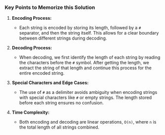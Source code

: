 ###  Key Points to Memorize this Solution

1. **Encoding Process:**
    - Each string is encoded by storing its length, followed by a `#` separator, and then the string itself. This allows
      for a clear boundary between different strings during decoding.

2. **Decoding Process:**
    - When decoding, we first identify the length of each string by reading the characters before the `#` symbol. After
      getting the length, we extract the string of that length and continue this process for the entire encoded string.

3. **Special Characters and Edge Cases:**
    - The use of `#` as a delimiter avoids ambiguity when encoding strings with special characters like `#` or empty
      strings. The length stored before each string ensures no confusion.

4. **Time Complexity:**
    - Both encoding and decoding are linear operations, `O(n)`, where `n` is the total length of all strings combined.

